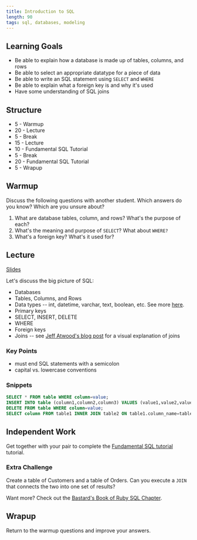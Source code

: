 ```yaml
---
title: Introduction to SQL
length: 90
tags: sql, databases, modeling
---
```


## Learning Goals

* Be able to explain how a database is made up of tables, columns, and rows
* Be able to select an appropriate datatype for a piece of data
* Be able to write an SQL statement using `SELECT` and `WHERE`
* Be able to explain what a foreign key is and why it's used
* Have some understanding of SQL joins

## Structure

* 5 - Warmup
* 20 - Lecture
* 5 - Break
* 15 - Lecture
* 10 - Fundamental SQL Tutorial
* 5 - Break
* 20 - Fundamental SQL Tutorial
* 5 - Wrapup

## Warmup

Discuss the following questions with another student. Which answers do you know? Which are you unsure about?

1. What are database tables, column, and rows? What's the purpose of each?
2. What's the meaning and purpose of `SELECT`? What about `WHERE?`
3. What's a foreign key? What's it used for?

## Lecture

[Slides](https://www.dropbox.com/s/8ofg6iu0iakdqw9/intro_to_SQL.key?dl=0)

Let's discuss the big picture of SQL:

* Databases
* Tables, Columns, and Rows
* Data types -- int, datetime, varchar, text, boolean, etc. See more [here](http://www.tutorialspoint.com/sql/sql-data-types.htm).
* Primary keys
* SELECT, INSERT, DELETE
* WHERE
* Foreign keys
* Joins -- see [Jeff Atwood's blog post](http://blog.codinghorror.com/a-visual-explanation-of-sql-joins/) for a visual explanation of joins

### Key Points

* must end SQL statements with a semicolon
* capital vs. lowercase conventions

### Snippets

```sql
SELECT * FROM table WHERE column=value;
INSERT INTO table (column1,column2,column3) VALUES (value1,value2,value3);
DELETE FROM table WHERE column=value;
SELECT column FROM table1 INNER JOIN table2 ON table1.column_name=table2.column_name;
```

## Independent Work

Get together with your pair to complete the
[Fundamental SQL tutorial](http://tutorials.jumpstartlab.com/topics/sql/fundamental_sql.html)
tutorial.

### Extra Challenge

Create a table of Customers and a table of Orders. Can you execute a `JOIN` that
connects the two into one set of results?

Want more? Check out the [Bastard's Book of Ruby SQL Chapter](http://ruby.bastardsbook.com/chapters/sql/).

## Wrapup

Return to the warmup questions and improve your answers.
